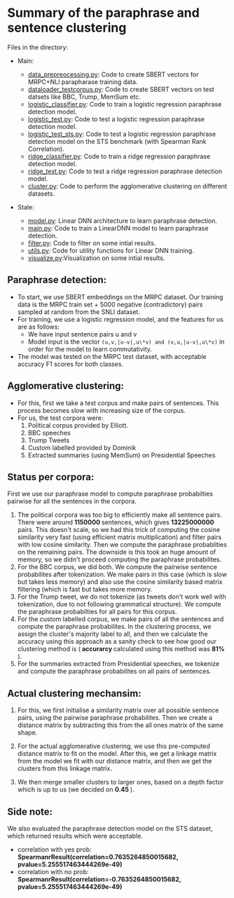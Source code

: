 # Summary of the paraphrase and sentence clustering
Files in the directory:

- Main:

  * [data_prepreocessing.py](data_preprocessing.py): Code to create SBERT vectors for MRPC+NLI parapharase training data.
  * [dataloader_testcorpus.py](dataloader_testcorpus.py): Code to create SBERT vectors on test datsets like BBC, Trump, MemSum etc.
  * [logistic_classifier.py](logistic_classifier.py): Code to train a logistic regression paraphrase detection model.
  * [logistic_test.py](logistic_test.py): Code to test a logistic regression paraphrase detection model.
  * [logistic_test_sts.py](logistic_test_sts.py): Code to test a logistic regression paraphrase detection model on the STS benchmark (with Spearman Rank Correlation).
  * [ridge_classifier.py](ridge_classifier.py): Code to train a ridge regression paraphrase detection model.
  * [ridge_test.py](ridge_test.py): Code to test a ridge regression paraphrase detection model.
  * [cluster.py](cluster.py): Code to perform the agglomerative clustering on different datasets.

- Stale:
  * [model.py](model.py): Linear DNN architecture to learn paraphrase detection.
  * [main.py](main.py): Code to train a LinearDNN model to learn paraphrase detection.
  * [filter.py](filter.py): Code to filter on some intial results.
  * [utils.py](utils.py): Code for utility functions for Linear DNN training.
  * [visualize.py](visualize.py):Visualization on some intial results.


## Paraphrase detection:

* To start, we use SBERT embeddings on the MRPC dataset. Our training data is the MRPC train set + 5000 negative (contradictory)
pairs sampled at random from the SNLI dataset.
* For training, we use a logistic regression model, and the features for us are as follows:
  - We have input sentence pairs u and v
  - Model input is the vector ```(u,v,|u-v|,u\*v) and (v,u,|u-v|,u\*v)``` in order for the model to learn commutativity.
* The model was tested on the MRPC test dataset, with acceptable accuracy F1 scores for both classes.

## Agglomerative clustering:

* For this, first we take a test corpus and make pairs of sentences. This process becomes slow with increasing size of the corpus.
* For us, the test corpora were:
  1. Political corpus provided by Elliott.
  2. BBC speeches
  3. Trump Tweets
  4. Custom labelled provided by Dominik
  5. Extracted summaries (using MemSum) on Presidential Speeches

## Status per corpora:

First we use our paraphrase model to compute paraphrase probabilties pairwise for all the sentences in the corpora.

  1. The political corpora was too big to efficiently make all sentence pairs. There were around <b> 1150000 </b> sentences, which gives <b> 13225000000 </b> pairs. This
  doesn't scale, so we had this trick of computing the cosine similarity very fast (using efficient matrix multiplication) and filter pairs with low cosine
  similarity. Then we compute the paraphrase probablities on the remaining pairs. The downside is this took an huge amount of memory, so we didn't proceed
  computing the paraphrase probabilites.
  2. For the BBC corpus, we did both. We compute the pairwise sentence probabilites after tokenization. We make pairs in this case (which is slow but takes less memory) and also use the cosine similarity based matrix filtering (which is fast but takes more memory.
  3. For the Trump tweet, we do not tokenize (as tweets don't work well with tokenization, due to not following grammatical structure). We compute the paraphrase probabilties for all pairs for this corpus.
  4. For the custom labelled corpus, we make pairs of all the sentences and compute the paraphrase probabilites. In the clustering process, we assign the cluster's majority label to all, and then we calculate the accuracy using this approach as a sanity check to see how good our clustering method is (<b> accurarcy </b> calculated using this method was <b>81% </b>).
  6. For the summaries extracted from Presidential speeches, we tokenize and compute the paraphrase probabilites on all pairs of sentences.

## Actual clustering mechansim:

  1. For this, we first initialise a similarity matrix over all possible sentence pairs, using the pairwise paraphrase probabilites. Then we create a distance matrix by subtracting this from the all ones matrix of the same shape.

  2. For the actual agglomerative clustering, we use this pre-computed distance matrix to fit on the model. After this, we get a linkage matrix from the model we fit with our distance matrix, and then we get the clusters from this linkage matrix.

  3. We then merge smaller clusters to larger ones, based on a depth factor which is up to us (we decided on <b> 0.45 </b>).

## Side note:

We also evaluated the paraphrase detection model on the STS dataset, which returned results which were acceptable.

- correlation with yes prob: <b> SpearmanrResult(correlation=0.7635264850015682, pvalue=5.255517463444269e-49) </b>
- correlation with no prob: <b> SpearmanrResult(correlation=-0.7635264850015682, pvalue=5.255517463444269e-49) </b>
